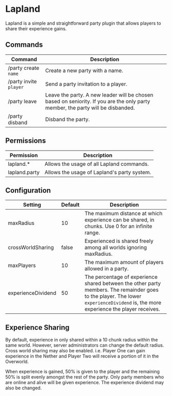 # Lapland

Lapland is a simple and straightforward party plugin that allows players to share their experience gains. 

## Commands
| Command                | Description                                                                                                                     |
|------------------------|---------------------------------------------------------------------------------------------------------------------------------|
| /party create <code>name</code>   | Create a new party with a name.                                                                                      |
| /party invite <code>player</code> | Send a party invitation to a player.                                                                                 |
| /party leave           | Leave the party. A new leader will be chosen based on seniority. If you are the only party member, the party will be disbanded. |
| /party disband         | Disband the party.                                                                                                              |

## Permissions
| Permission    | Description                                 |
|---------------|---------------------------------------------|
| lapland.*     | Allows the usage of all Lapland commands.   |
| lapland.party | Allows the usage of Lapland's party system. |

## Configuration
| Setting                | Default | Description                                                                                            |
|------------------------|---------|--------------------------------------------------------------------------------------------------------|
| maxRadius    | 10      | The maximum distance at which experience can be shared, in chunks. Use 0 for an infinite range.                  |
| crossWorldSharing      | false   | Experienced is shared freely among all worlds ignoring maxRadius.                                      |
| maxPlayers             | 10      | The maximum amount of players allowed in a party.                                                      |
| experienceDividend     | 50      | The percentage of experience shared between the other party members. The remainder goes to the player. The lower <code>experienceDividend</code> is, the more experience the player receives. |

## Experience Sharing
By default, experience in only shared within a 10 chunk radius within the same world. However, server administrators can change the default radius. Cross world sharing may also be enabled. i.e. Player One can gain experience in the Nether and Player Two will receive a portion of it in the Overworld.

When experience is gained, 50% is given to the player and the remaining 50% is split evenly amongst the rest of the party. Only party members who are online and alive will be given experience. The experience dividend may also be changed.